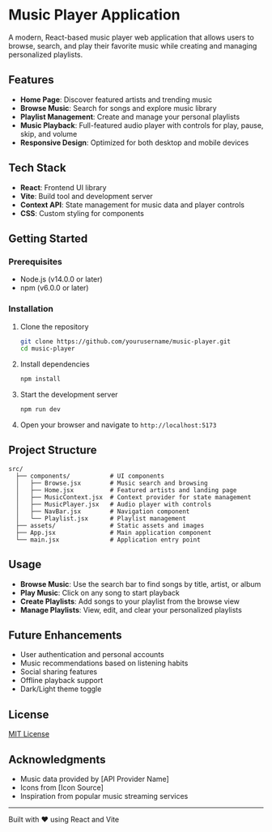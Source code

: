 # Music Player Application

A modern, React-based music player web application that allows users to browse, search, and play their favorite music while creating and managing personalized playlists.

## Features

- **Home Page**: Discover featured artists and trending music
- **Browse Music**: Search for songs and explore music library
- **Playlist Management**: Create and manage your personal playlists
- **Music Playback**: Full-featured audio player with controls for play, pause, skip, and volume
- **Responsive Design**: Optimized for both desktop and mobile devices

## Tech Stack

- **React**: Frontend UI library
- **Vite**: Build tool and development server
- **Context API**: State management for music data and player controls
- **CSS**: Custom styling for components

## Getting Started

### Prerequisites

- Node.js (v14.0.0 or later)
- npm (v6.0.0 or later)

### Installation

1. Clone the repository
   ```bash
   git clone https://github.com/yourusername/music-player.git
   cd music-player
   ```

2. Install dependencies
   ```bash
   npm install
   ```

3. Start the development server
   ```bash
   npm run dev
   ```

4. Open your browser and navigate to `http://localhost:5173`

## Project Structure

```
src/
  ├── components/           # UI components
  │   ├── Browse.jsx        # Music search and browsing
  │   ├── Home.jsx          # Featured artists and landing page
  │   ├── MusicContext.jsx  # Context provider for state management
  │   ├── MusicPlayer.jsx   # Audio player with controls
  │   ├── NavBar.jsx        # Navigation component
  │   └── Playlist.jsx      # Playlist management
  ├── assets/               # Static assets and images
  ├── App.jsx               # Main application component
  └── main.jsx              # Application entry point
```

## Usage

- **Browse Music**: Use the search bar to find songs by title, artist, or album
- **Play Music**: Click on any song to start playback
- **Create Playlists**: Add songs to your playlist from the browse view
- **Manage Playlists**: View, edit, and clear your personalized playlists

## Future Enhancements

- User authentication and personal accounts
- Music recommendations based on listening habits
- Social sharing features
- Offline playback support
- Dark/Light theme toggle

## License

[MIT License](LICENSE)

## Acknowledgments

- Music data provided by [API Provider Name]
- Icons from [Icon Source]
- Inspiration from popular music streaming services

---

Built with ❤️ using React and Vite
